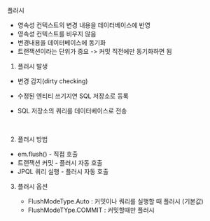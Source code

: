 플러시

- 영속성 컨텍스트의 변경 내용을 데이터베이스에 반영
- 영속성 컨텍스트를 비우지 않음
- 변경내용을 데이터베이스에 동기화
- 트랜잭션이라는 단위가 중요 -> 커밋 직전에만 동기화하면 됨





1.  플러시 발생

   - 변경 감지(dirty checking)

   - 수정된 엔티티 쓰기지연 SQL 저장소로 등록

   - SQL 저장소의 쿼리를 데이터베이스로 전송

     ​

2.  플러시 방법

   - em.flush() - 직접 호출
   - 트랜잭션 커밋 - 플러시 자동 호출
   - JPQL 쿼리 실행 - 플러시 자동 호출



3. 플러시 옵션

   - FlushModeType.Auto : 커밋이나 쿼리를 실행할 때 플러시 (기본값)
   - FlushModeTYpe.COMMIT : 커밋할때만 플러시

   ​